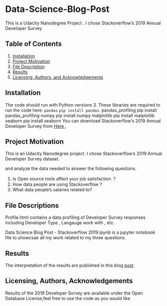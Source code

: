 # Data-Science-Blog-Post
This is a Udacity Nanodegree Project . I chose Stackoverflow’s 2019 Annual Developer Survey
## Table of Contents

1. [Installation](#installation)
2. [Project Motivation](#motivation)
3. [File Description](#files)
4. [Results](#results)
5. [Licensing, Authors, and Acknowledgements](#licensing)

## Installation <a name="installation"></a>

The code should run with Python versions 3.
These libraries are required to run the code here.
`pandas` 
```pip install pandas```. 
pandas_profiling
pip install pandas_profiling
numpy
pip install numpy
matplotlib
pip install matplotlib
seaborn 
pip install seaborn
You can download Stackoverflow’s 2019 Annual Developer Survey from [Here ](https://drive.google.com/open?id=1QOmVDpd8hcVYqqUXDXf68UMDWQZP0wQV).

## Project Motivation<a name="motivation"></a>

This is an Udacity Nanodegree project. I chose Stackoverflow’s 2019 Annual Developer Survey dataset. 

 and analyze the data needed to answer the following questions.
 
1. Is Open source tools affect your job satisfaction ？
2. How data people are using Stackoverflow ?
3. What data people’s salaries related to?

## File Descriptions <a name="files"></a>

Profile.html contains a data profiling of Developer Survey responses including Developer Type , Langauge work with , etc. 

Data Science Blog Post - Stackoverflow 2019.ipynb is a jupyter notebook file to showcsae all my work related to my three questions.



## Results<a name="results"></a>

The interpretation of the results are published in this blog [post](https://medium.com/@mlataibrahim/how-data-people-are-using-stackoverflow-f8799f8e0e9e) 



## Licensing, Authors, Acknowledgements<a name="licensing"></a>

Results of the 2019 Developer Survey are available under the Open Database License,feel free to use the code as you would like 





